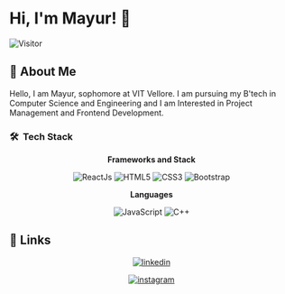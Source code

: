 
# Hi, I'm Mayur! 👋
![Visitor](https://visitor-badge.laobi.icu/badge?page_id=Mayur0307.Mayur0307)

## 🚀 About Me
Hello, I am Mayur, sophomore at VIT Vellore. I am pursuing my B'tech in Computer Science and Engineering and I am Interested in Project Management and Frontend Development.

### 🛠 &nbsp;Tech Stack
<div align="center">

**Frameworks and Stack**

![ReactJs](https://img.shields.io/badge/-ReactJs-61DAFB?logo=react&logoColor=white&style=for-the-badge)
![HTML5](https://img.shields.io/badge/-HTML5-E34F26?style=for-the-badge&logo=html5&logoColor=white)
![CSS3](https://img.shields.io/badge/-CSS3-1572B6?style=for-the-badge&logo=css3)
![Bootstrap](https://img.shields.io/badge/-Bootstrap-563D7C?style=for-the-badge&logo=bootstrap)

**Languages**

![JavaScript](https://img.shields.io/badge/-JavaScript-black?style=for-the-badge&logo=javascript)
![C++](https://img.shields.io/badge/-C++-00599C?style=for-the-badge&logo=c)
 
</div>


## 🔗 Links
<div align="center">

[![linkedin](https://img.shields.io/badge/linkedin-0A66C2?style=for-the-badge&logo=linkedin&logoColor=white)](https://www.linkedin.com/in/mayurgupta23/)

[![instagram](https://img.shields.io/badge/Instagram-E4405F?style=for-the-badge&logo=instagram&logoColor=white)](https://www.instagram.com/mayur__3/)

</div>
